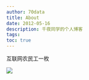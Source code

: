 ```yaml
---
author: 70data
title: About
date: 2012-05-16
description: 千夜同学的个人博客
tags:
toc: true
---
```


互联网农民工一枚

![](https://70data.oss-cn-beijing.aliyuncs.com/note/202210070129361.jpg)
